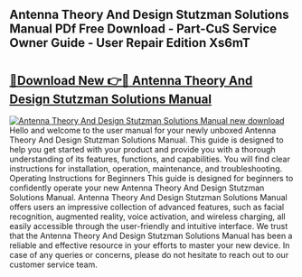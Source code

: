 ## Antenna Theory And Design Stutzman Solutions Manual PDf Free Download - Part-CuS Service Owner Guide - User Repair Edition Xs6mT

# <h2><a href="http://bc64262.oget.top/?id=Antenna+Theory+And+Design+Stutzman+Solutions+Manual">🔗Download New 👉🔴 Antenna Theory And Design Stutzman Solutions Manual</a></h2>

[![Antenna Theory And Design Stutzman Solutions Manual new download](https://i.imgur.com/5g1atiW.png)](http://bc64262.oget.top/?id=Antenna+Theory+And+Design+Stutzman+Solutions+Manual)
Hello and welcome to the user manual for your newly unboxed Antenna Theory And Design Stutzman Solutions Manual. This guide is designed to help you get started with your product and provide you with a thorough understanding of its features, functions, and capabilities. You will find clear instructions for installation, operation, maintenance, and troubleshooting. Operating Instructions for Beginners This guide is designed for beginners to confidently operate your new Antenna Theory And Design Stutzman Solutions Manual. Antenna Theory And Design Stutzman Solutions Manual offers users an impressive collection of advanced features, such as facial recognition, augmented reality, voice activation, and wireless charging, all easily accessible through the user-friendly and intuitive interface. We trust that the Antenna Theory And Design Stutzman Solutions Manual has been a reliable and effective resource in your efforts to master your new device. In case of any queries or concerns, please do not hesitate to reach out to our customer service team.

